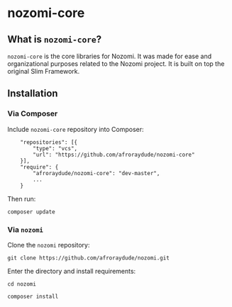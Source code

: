 # nozomi-core


## What is `nozomi-core`?
`nozomi-core` is the core libraries for Nozomi. It was made for ease and organizational purposes related to the Nozomi project.
It is built on top the original Slim Framework.

## Installation

### Via Composer
Include `nozomi-core` repository into Composer:

```
    "repositories": [{
        "type": "vcs",
        "url": "https://github.com/afroraydude/nozomi-core"
    }],
    "require": {
        "afroraydude/nozomi-core": "dev-master",
        ...
    }
```

Then run: 
```
composer update
```

### Via `nozomi`

Clone the `nozomi` repository:
```
git clone https://github.com/afroraydude/nozomi.git
```

Enter the directory and install requirements:
```
cd nozomi

composer install
```
